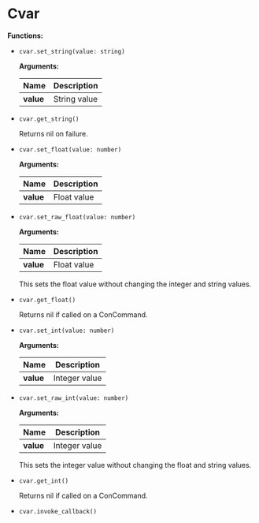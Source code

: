 # Cvar

**Functions:**

* `cvar.set_string(value: string)`
	
	**Arguments:**
	
	Name | Description
	---- | -----------
	**value** | String value



* `cvar.get_string()`
	
	Returns nil on failure.



* `cvar.set_float(value: number)`
	
	**Arguments:**
	
	Name | Description
	---- | -----------
	**value** | Float value



* `cvar.set_raw_float(value: number)`
	
	**Arguments:**
	
	Name | Description
	---- | -----------
	**value** | Float value
	
	This sets the float value without changing the integer and string values.



* `cvar.get_float()`
	
	Returns nil if called on a ConCommand.



* `cvar.set_int(value: number)`
	
	**Arguments:**
	
	Name | Description
	---- | -----------
	**value** | Integer value



* `cvar.set_raw_int(value: number)`
	
	**Arguments:**
	
	Name | Description
	---- | -----------
	**value** | Integer value
	
	This sets the integer value without changing the float and string values.



* `cvar.get_int()`
	
	Returns nil if called on a ConCommand.



* `cvar.invoke_callback()`



